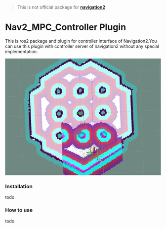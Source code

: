 > This is not official package for [**navigation2**](https://github.com/ros-planning/navigation2) 
  
# Nav2_MPC_Controller Plugin  

This is ros2 package and plugin for controller interface of Navigation2.You can use this plugin with controller server of navigation2 without any special implementation.  
  
![demo_video](asset/demo_video.gif)

### Installation
todo

### How to use
todo